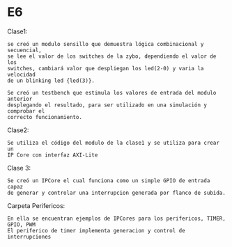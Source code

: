 # E6

Clase1:

    se creó un modulo sensillo que demuestra lógica combinacional y secuencial, 
    se lee el valor de los switches de la zybo, dependiendo el valor de los 
    switches, cambiará valor que despliegan los led(2-0) y varia la velocidad 
    de un blinking led {led(3)}.

    Se creó un testbench que estimula los valores de entrada del modulo anterior
    desplegando el resultado, para ser utilizado en una simulación y comprobar el
    correcto funcionamiento.
  
 Clase2:

    Se utiliza el código del modulo de la clase1 y se utiliza para crear un 
    IP Core con interfaz AXI-Lite

 Clase 3:
 
    Se creó un IPCore el cual funciona como un simple GPIO de entrada capaz 
    de generar y controlar una interrupcion generada por flanco de subida.

Carpeta Perifericos:

    En ella se encuentran ejemplos de IPCores para los perifericos, TIMER, GPIO, PWM
    El periferico de timer implementa generacion y control de interrupciones
